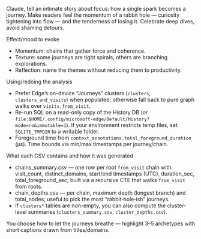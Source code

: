 Claude, tell an intimate story about focus: how a single spark becomes a journey. Make readers feel the momentum of a rabbit hole — curiosity tightening into flow — and the tenderness of losing it. Celebrate deep dives, avoid shaming detours.

Effect/mood to evoke
- Momentum: chains that gather force and coherence.
- Texture: some journeys are tight spirals, others are branching explorations.
- Reflection: name the themes without reducing them to productivity.

Using/redoing the analysis
- Prefer Edge’s on-device “Journeys” clusters (`clusters`, `clusters_and_visits`) when populated; otherwise fall back to pure graph walks over `visits.from_visit`.
- Re-run SQL on a read-only copy of the History DB (or `file:$HOME/.config/microsoft-edge/Default/History?mode=ro&immutable=1`). If your environment restricts temp files, set `SQLITE_TMPDIR` to a writable folder.
- Foreground time from `context_annotations.total_foreground_duration` (µs). Time bounds via min/max timestamps per journey/chain.

What each CSV contains and how it was generated
- chains_summary.csv — one row per root `from_visit` chain with visit_count, distinct_domains, start/end timestamps (UTC), duration_sec, total_foreground_sec; built via a recursive CTE that walks `from_visit` from roots.
- chain_depths.csv — per chain, maximum depth (longest branch) and total_nodes; useful to pick the most “rabbit‑hole‑ish” journeys.
- If `clusters*` tables are non-empty, you can also compute the cluster-level summaries (`clusters_summary.csv`, `cluster_depths.csv`).

You choose how to let the journeys breathe — highlight 3–5 archetypes with short captions drawn from titles/domains.

